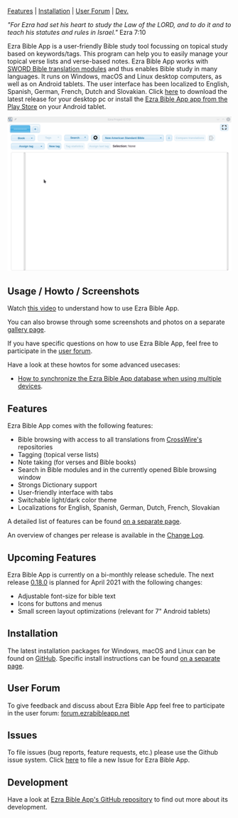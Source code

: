 <p id="navigation">
  <a href="#usage--howto--screenshots">Features</a> |
  <a href="#installation">Installation</a> |
  <a href="#user--forum">User Forum</a> |
  <a href="#development">Dev.</a>
</p>

*"For Ezra had set his heart to study the Law of the LORD, and to do it and to teach his statutes and rules in Israel."* Ezra 7:10

Ezra Bible App is a user-friendly Bible study tool focussing on topical study based on keywords/tags. This program can help you to easily manage your topical verse lists and verse-based notes. Ezra Bible App works with [SWORD Bible translation modules](http://www.crosswire.org/sword) and thus enables Bible study in many languages. It runs on Windows, macOS and Linux desktop computers, as well as on Android tablets. The user interface has been localized to English, Spanish, German, French, Dutch and Slovakian. Click [here](https://github.com/ezra-bible-app/ezra-bible-app/releases/latest) to download the latest release for your desktop pc or install the [Ezra Bible App app from the Play Store](https://play.google.com/store/apps/details?id=de.ezraproject.cordova) on your Android tablet.

<!--<div id="rotatingScreenshot" class="simpleBanner">
	<div class="bannerListWpr">
		<ul class="bannerList">
			<li class="default">
        <img alt="Ezra Bible App" src="/assets/screenshots/ezra_project_0_14_0_compact.png"/>
      </li>
			<li>
        <img alt="Ezra Bible App Night Mode" src="/assets/screenshots/ezra_project_night_mode_mac_compact.png"/>
      </li>
		</ul>
	</div>
</div>-->
<div class="demo">
  <img src="/assets/recordings/0.17.0_demo.gif">
</div>

<a name="usage--howto--screenshots"></a>

## Usage / Howto / Screenshots

Watch [this video](https://www.youtube.com/watch?v=b8gScfa0MqM) to understand how to use Ezra Bible App.

You can also browse through some screenshots and photos on a separate [gallery page](/gallery).

If you have specific questions on how to use Ezra Bible App, feel free to participate in the [user forum](https://forum.ezra-bible-app.net).

Have a look at these howtos for some advanced usecases:

* [How to synchronize the Ezra Bible App database when using multiple devices](/howto/synchronize_database_with_multiple_devices).

<a name="features"></a>

## Features

Ezra Bible App comes with the following features:

* Bible browsing with access to all translations from [CrossWire's](http://www.crosswire.org) repositories 
* Tagging (topical verse lists)
* Note taking (for verses and Bible books)
* Search in Bible modules and in the currently opened Bible browsing window
* Strongs Dictionary support
* User-friendly interface with tabs
* Switchable light/dark color theme
* Localizations for English, Spanish, German, Dutch, French, Slovakian

A detailed list of features can be found [on a separate page](/features).

An overview of changes per release is available in the [Change Log](https://github.com/ezra-bible-app/ezra-bible-app/blob/master/CHANGELOG.md). 

## Upcoming Features

Ezra Bible App is currently on a bi-monthly release schedule. The next release [0.18.0](https://github.com/ezra-bible-app/ezra-bible-app/projects/6) is planned for April 2021 with the following changes:

* Adjustable font-size for bible text
* Icons for buttons and menus
* Small screen layout optimizations (relevant for 7" Android tablets)

<a name="installation"></a>

## Installation
The latest installation packages for Windows, macOS and Linux can be found on [GitHub][latest]. Specific install instructions can be found [on a separate page](/installation).

[latest]: https://github.com/ezra-bible-app/ezra-bible-app/releases/latest

<a name="user--forum"></a>

## User Forum
To give feedback and discuss about Ezra Bible App feel free to participate in the user forum: [forum.ezrabibleapp.net](https://forum.ezrabibleapp.net)

## Issues
To file issues (bug reports, feature requests, etc.) please use the Github issue system.
Click [here](https://github.com/ezra-bible-app/ezra-bible-app/issues/new) to file a new Issue for Ezra Bible App.

<a name="development"></a>

## Development
Have a look at [Ezra Bible App's GitHub repository](https://github.com/ezra-bible-app/ezra-bible-app) to find out more about its development.
